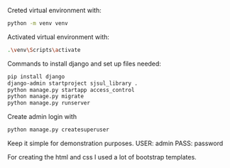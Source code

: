 Creted virtual environment with:
```sh
python -m venv venv
```

Activated virtual environment with:
```sh
.\venv\Scripts\activate
```

Commands to install django and set up files needed:
```sh
pip install django
django-admin startproject sjsul_library .
python manage.py startapp access_control
python manage.py migrate
python manage.py runserver
```

Create admin login with
```sh
python manage.py createsuperuser
```

Keep it simple for demonstration purposes.
USER: admin
PASS: password

For creating the html and css I used a lot of bootstrap templates.
